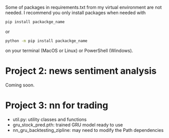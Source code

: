 
Some of packages in requirements.txt from my virtual environment are not needed. I recommend you only install packages when needed with 

```bash
pip install packackge_name
```
or 
```bash
python -m pip install packackge_name
```
on your terminal (MacOS or Linux) or PowerShell (Windows).
# Project 2: news sentiment analysis
Coming soon.


# Project 3: nn for trading

- util.py: utility classes and functions
- gru_stock_pred.pth: trained GRU model ready to use
- nn_gru_backtesting_zipline: may need to modify the Path dependencies